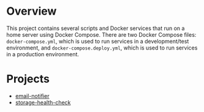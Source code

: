 
# Overview

This project contains several scripts and Docker services that run on a home server using Docker Compose. There are two Docker Compose files: `docker-compose.yml`, which is used to run services in a development/test environment, and `docker-compose.deploy.yml`, which is used to run services in a production environment.


# Projects

- [email-notifier](email-notifier/readme.md)
- [storage-health-check](storage-health-check/readme.md)
